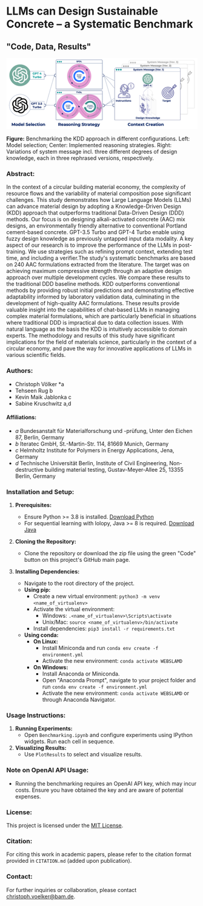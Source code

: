 # LLMs can Design Sustainable Concrete – a Systematic Benchmark
## "Code, Data, Results"
![Figure: Benchmarking LLMs in Different Configurations](images/figure6.png)

**Figure:** Benchmarking the KDD approach in different configurations. Left: Model selection; Center: Implemented reasoning strategies. Right: Variations of system message incl. three different degrees of design knowledge, each in three rephrased versions, respectively.

### Abstract:
In the context of a circular building material economy, the complexity of resource flows and the variability of material composition pose significant challenges. This study demonstrates how Large Language Models (LLMs) can advance material design by adopting a Knowledge-Driven Design (KDD) approach that outperforms traditional Data-Driven Design (DDD) methods. Our focus is on designing alkali-activated concrete (AAC) mix designs, an environmentally friendly alternative to conventional Portland cement-based concrete. GPT-3.5 Turbo and GPT-4 Turbo enable using fuzzy design knowledge as previously untapped input data modality. A key aspect of our research is to improve the performance of the LLMs in post-training. We use strategies such as refining prompt context, extending test time, and including a verifier.The study's systematic benchmarks are based on 240 AAC formulations extracted from the literature. The target was on achieving maximum compressive strength through an adaptive design approach over multiple development cycles. We compare these results to the traditional DDD baseline methods. KDD outperforms conventional methods by providing robust initial predictions and demonstrating effective adaptability informed by laboratory validation data, culminating in the development of high-quality AAC formulations. These results provide valuable insight into the capabilities of chat-based LLMs in managing complex material formulations, which are particularly beneficial in situations where traditional DDD is impractical due to data collection issues.  With natural language as the basis the KDD is intuitively accessible to domain experts.  The methodology and results of this study have significant implications for the field of materials science, particularly in the context of a circular economy, and pave the way for innovative applications of LLMs in various scientific fields.

### Authors:
- Christoph Völker *a
- Tehseen Rug b
- Kevin Maik Jablonka c
- Sabine Kruschwitz a,d

#### Affiliations:
- *a* Bundesanstalt für Materialforschung und -prüfung, Unter den Eichen 87, Berlin, Germany
- *b* Iteratec GmbH, St.-Martin-Str. 114, 81669 Munich, Germany
- *c* Helmholtz Institute for Polymers in Energy Applications, Jena, Germany
- *d* Technische Universität Berlin, Institute of Civil Engineering, Non-destructive building material testing, Gustav-Meyer-Allee 25, 13355 Berlin, Germany

### Installation and Setup:
1. **Prerequisites:**
   - Ensure Python >= 3.8 is installed. [Download Python](https://www.python.org/downloads/)
   - For sequential learning with lolopy, Java >= 8 is required. [Download Java](https://www.java.com/en/download/)

2. **Cloning the Repository:**
   - Clone the repository or download the zip file using the green "Code" button on this project's GitHub main page.

3. **Installing Dependencies:**
   - Navigate to the root directory of the project.
   - **Using pip:**
     - Create a new virtual environment: `python3 -m venv <name_of_virtualenv>`
     - Activate the virtual environment: 
       - Windows: `.<name_of_virtualenv>\Scripts\activate`
       - Unix/Mac: `source <name_of_virtualenv>/bin/activate`
     - Install dependencies: `pip3 install -r requirements.txt`
   - **Using conda:**
     - **On Linux:**
       - Install Miniconda and run `conda env create -f environment.yml`
       - Activate the new environment: `conda activate WEBSLAMD`
     - **On Windows:**
       - Install Anaconda or Miniconda.
       - Open "Anaconda Prompt", navigate to your project folder and run `conda env create -f environment.yml`
       - Activate the new environment: `conda activate WEBSLAMD` or through Anaconda Navigator.

### Usage Instructions:
1. **Running Experiments:**
   - Open `Benchmarking.ipynb` and configure experiments using IPython widgets. Run each cell in sequence.
2. **Visualizing Results:**
   - Use `PlotResults` to select and visualize results.

### Note on OpenAI API Usage:
- Running the benchmarking requires an OpenAI API key, which may incur costs. Ensure you have obtained the key and are aware of potential expenses.

### License:
This project is licensed under the [MIT License](LICENSE).

### Citation:
For citing this work in academic papers, please refer to the citation format provided in `CITATION.md` (added upon publication).

### Contact:
For further inquiries or collaboration, please contact christoph.voelker@bam.de.


